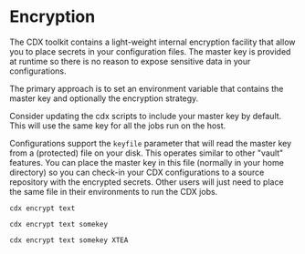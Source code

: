 # Encryption

The CDX toolkit contains a light-weight internal encryption facility that allow you to place secrets in your configuration files. The master key is provided at runtime so there is no reason to expose sensitive data in your configurations.



The primary approach is to set an environment variable that contains the master key and optionally the encryption strategy.

Consider updating the cdx scripts to include your master key by default. This will use the same key for all the jobs run on the host.



Configurations support the `keyfile` parameter that will read the master key from a (protected) file on your disk. This operates similar to other "vault" features. You can place the master key in this file (normally in your home directory) so you can check-in your CDX configurations to a source repository with the encrypted secrets. Other users will just need to place the same file in their environments to run the CDX jobs.



```
cdx encrypt text
```

```
cdx encrypt text somekey
```

```
cdx encrypt text somekey XTEA
```

